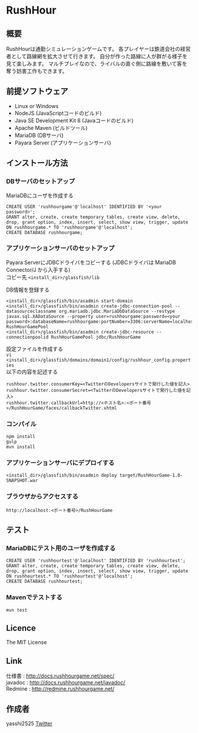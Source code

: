 RushHour
========

## 概要

RushHourは通勤シミュレーションゲームです。
各プレイヤーは鉄道会社の経営者として路線網を拡大させて行きます。
自分が作った路線に人が群がる様子を見て楽しみます。
マルチプレイなので、ライバルの直ぐ側に路線を敷いて客を奪う妨害工作もできます。

## 前提ソフトウェア

- Linux or Windows
- NodeJS (JavaScriptコードのビルド)
- Java SE Development Kit 8 (Javaコードのビルド)
- Apache Maven (ビルドツール)
- MariaDB (DBサーバ)
- Payara Server (アプリケーションサーバ)

## インストール方法

### DBサーバのセットアップ

MariaDBにユーザを作成する

```
CREATE USER 'rushhourgame'@'localhost' IDENTIFIED BY '<your password>';  
GRANT alter, create, create temporary tables, create view, delete, drop, grant option, index, insert, select, show view, trigger, update ON rushhourgame.* TO 'rushhourgame'@'localhost';  
CREATE DATABASE rushhourgame;  
```

### アプリケーションサーバのセットアップ

Payara ServerにJDBCドライバをコピーする (JDBCドライバは MariaDB Connector/J から入手する)  
コピー先 `<install_dir>/glassfish/lib`

DB情報を登録する  
```
<install_dir>/glassfish/bin/asadmin start-domain  
<install_dir>/glassfish/bin/asadmin create-jdbc-connection-pool --datasourceclassname org.mariadb.jdbc.MariaDbDataSource --restype javax.sql.XADataSource --property user=rushhourgame:password=<your password>:databaseName=rushhourgame:portNumber=3306:serverName=localhost RushHourGamePool  
<install_dir>/glassfish/bin/asadmin create-jdbc-resource --connectionpoolid RushHourGamePool jdbc/RushHourGame  
```

設定ファイルを作成する  
`vi <install_dir>/glassfish/domains/domain1/config/rushhour_config.properties`  
以下の内容を記述する
```
rushhour.twitter.consumerKey=<TwitterのDevelopersサイトで発行した値を記入>  
rushhour.twitter.consumerSecret=<TwitterのDevelopersサイトで発行した値を記入>  
rushhour.twitter.callbackUrl=http://<ホスト名>:<ポート番号>/RushHourGame/faces/callbackTwitter.xhtml  
```

### コンパイル

```
npm install  
gulp  
mvn install  
```

### アプリケーションサーバにデプロイする

```
<install_dir>/glassfish/bin/asadmin deploy target/RushHourGame-1.0-SNAPSHOT.war
```

### ブラウザからアクセスする

```http://localhost:<ポート番号>/RushHourGame```

## テスト

### MariaDBにテスト用のユーザを作成する

```
CREATE USER 'rushhourtest'@'localhost' IDENTIFIED BY 'rushhourtest';  
GRANT alter, create, create temporary tables, create view, delete, drop, grant option, index, insert, select, show view, trigger, update ON rushhourtest.* TO 'rushhourtest'@'localhost';  
CREATE DATABASE rushhourtest;  
```

### Mavenでテストする

```mvn test```

## Licence

The MIT License

## Link

仕様書  : <http://docs.rushhourgame.net/spec/>  
javadoc : <http://docs.rushhourgame.net/javadoc/>  
Redmine : <http://redmine.rushhourgame.net/>  

## 作成者

yasshi2525 [Twitter](https://twitter.com/yasshi2525)